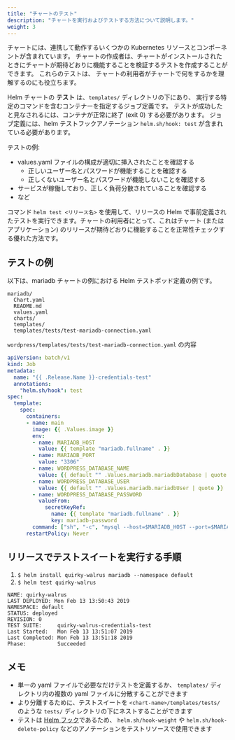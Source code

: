 ```yaml
---
title: "チャートのテスト"
description: "チャートを実行およびテストする方法について説明します。"
weight: 3
---
```


チャートには、連携して動作するいくつかの Kubernetes リソースとコンポーネントが含まれています。
チャートの作成者は、チャートがインストールされたときにチャートが期待どおりに機能することを検証するテストを作成することができます。
これらのテストは、
チャートの利用者がチャートで何をするかを理解するのにも役立ちます。

Helm チャートの **テスト** は、`templates/` ディレクトリの下にあり、
実行する特定のコマンドを含むコンテナーを指定するジョブ定義です。
テストが成功したと見なされるには、コンテナが正常に終了 (exit 0) する必要があります。
ジョブ定義には、helm テストフックアノテーション `helm.sh/hook: test` が含まれている必要があります。

テストの例:

- values.yaml ファイルの構成が適切に挿入されたことを確認する
  - 正しいユーザー名とパスワードが機能することを確認する
  - 正しくないユーザー名とパスワードが機能しないことを確認する
- サービスが稼働しており、正しく負荷分散されていることを確認する
- など

コマンド `helm test <リリース名>` を使用して、リリースの Helm で事前定義されたテストを実行できます。チャートの利用者にとって、これはチャート (またはアプリケーション) のリリースが期待どおりに機能することを正常性チェックする優れた方法です。

## テストの例

以下は、mariadb チャートの例における Helm テストポッド定義の例です。

```
mariadb/
  Chart.yaml
  README.md
  values.yaml
  charts/
  templates/
  templates/tests/test-mariadb-connection.yaml
```

`wordpress/templates/tests/test-mariadb-connection.yaml` の内容

```yaml
apiVersion: batch/v1
kind: Job
metadata:
  name: "{{ .Release.Name }}-credentials-test"
  annotations:
    "helm.sh/hook": test
spec:
  template:
    spec:
      containers:
      - name: main
        image: {{ .Values.image }}
        env:
        - name: MARIADB_HOST
          value: {{ template "mariadb.fullname" . }}
        - name: MARIADB_PORT
          value: "3306"
        - name: WORDPRESS_DATABASE_NAME
          value: {{ default "" .Values.mariadb.mariadbDatabase | quote }}
        - name: WORDPRESS_DATABASE_USER
          value: {{ default "" .Values.mariadb.mariadbUser | quote }}
        - name: WORDPRESS_DATABASE_PASSWORD
          valueFrom:
            secretKeyRef:
              name: {{ template "mariadb.fullname" . }}
              key: mariadb-password
        command: ["sh", "-c", "mysql --host=$MARIADB_HOST --port=$MARIADB_PORT --user=$WORDPRESS_DATABASE_USER --password=$WORDPRESS_DATABASE_PASSWORD"]
      restartPolicy: Never
```

## リリースでテストスイートを実行する手順

1. `$ helm install quirky-walrus mariadb --namespace default`
2. `$ helm test quirky-walrus`

```cli
NAME: quirky-walrus
LAST DEPLOYED: Mon Feb 13 13:50:43 2019
NAMESPACE: default
STATUS: deployed
REVISION: 0
TEST SUITE:     quirky-walrus-credentials-test
Last Started:   Mon Feb 13 13:51:07 2019
Last Completed: Mon Feb 13 13:51:18 2019
Phase:          Succeeded
```

## メモ

- 単一の yaml ファイルで必要なだけテストを定義するか、
  `templates/` ディレクトリ内の複数の yaml ファイルに分散することができます
- より分離するために、テストスイートを `<chart-name>/templates/tests/` のような 
  `tests/` ディレクトリの下にネストすることができます
- テストは [Helm フック](/topics/charts_hooks.md)であるため、
  `helm.sh/hook-weight` や `helm.sh/hook-delete-policy` などのアノテーションをテストリソースで使用できます
